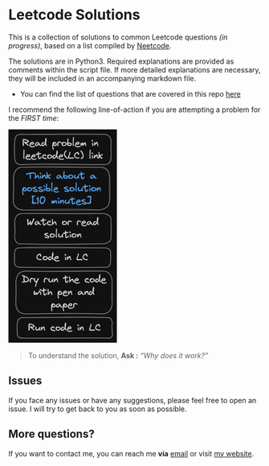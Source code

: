 # Leetcode Solutions
This is a collection of solutions to common Leetcode questions _(in progress)_, based on a list compiled by [Neetcode](https://neetcode.io/practice).

The solutions are in Python3. Required explanations are provided as comments within the script file. If more detailed explanations are necessary, they will be included in an accompanying markdown file.

- You can find the list of questions that are covered in this repo [here](questions_list.md)

I recommend the following line-of-action if you are attempting a problem for the _FIRST time_:

![neetcode-sop](images/neetcode-sop.png)
> To understand the solution, **Ask :** *“Why does it work?”*
## Issues
If you face any issues or have any suggestions, please feel free to open an issue. I will try to get back to you as soon as possible.

## More questions?
If you want to contact me, you can reach me **via** [email](mailto:aksharasoman@gmail.com) or visit [my website](https://aksharasoman.github.io).
